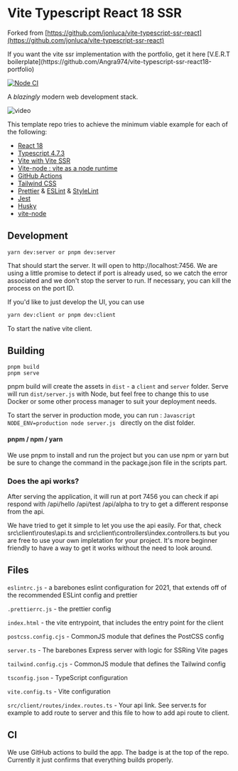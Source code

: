# Vite Typescript React 18 SSR

Forked from [https://github.com/jonluca/vite-typescript-ssr-react](https://github.com/jonluca/vite-typescript-ssr-react)


<p>If you want the vite ssr implementation with the portfolio, get it here [V.E.R.T boilerplate](https://github.com/Angra974/vite-typescript-ssr-react18-portfolio)</p>

[![Node CI](https://github.com/Angra974/vite-typescript-ssr-react18-portfolio/actions/workflows/nodejs.yml/badge.svg)](https://github.com/Angra974/vite-typescript-ssr-react18-portfolio/actions/workflows/nodejs.yml)

A _blazingly_ modern web development stack.


![video](docs/video.gif)


This template repo tries to achieve the minimum viable example for each of the following:

- [React 18](https://reactjs.org/blog/2020/10/20/react-v17.html)
- [Typescript 4.7.3](https://devblogs.microsoft.com/typescript/announcing-typescript-4-7-3-rc/)
- [Vite with Vite SSR](https://vitejs.dev/guide/ssr.html)
- [Vite-node : vite as a node runtime](https://github.com/vitest-dev/vitest/tree/main/packages/vite-node)
- [GitHub Actions](https://github.com/features/actions)
- [Tailwind CSS](https://tailwindui.com/)
- [Prettier](https://prettier.io/) & [ESLint](https://eslint.org/) & [StyleLint](https://stylelint.io)
- [Jest](https://jestjs.io/)
- [Husky](https://typicode.github.io/husky/#/)
- [vite-node](https://github.com/vitest-dev/vitest/tree/main/packages/vite-node)

## Development

```
yarn dev:server or pnpm dev:server
```

That should start the server. It will open to http://localhost:7456.
We are using a little promise to detect if port is already used, so we catch
the error associated and we don't stop the server to run.
If necessary, you can kill the process on the port ID.

If you'd like to just develop the UI, you can use

```bash
yarn dev:client or pnpm dev:client
```

To start the native vite client.

## Building

```
pnpm build
pnpm serve
```

pnpm build will create the assets in `dist` - a `client` and `server` folder.
Serve will run `dist/server.js` with Node,
but feel free to change this to use Docker or some other process manager to suit your deployment needs.

To start the server in production mode,
you can run :
`Javascript NODE_ENV=production node server.js `
directly on the dist folder.

#### pnpm / npm / yarn

We use pnpm to install and run the project but you can use npm or yarn but be sure to change the command in
the package.json file in the scripts part.

### Does the api works?

After serving the application, it will run at port 7456
you can check if api respond with
/api/hello
/api/test
/api/alpha
to try to get a different response from the api.

We have tried to get it simple to let you use the api easily.
For that, check src\client\routes\api.ts and src\client\controllers\index.controllers.ts
but you are free to use your own impletation for your project. It's more beginner friendly to have a way
to get it works without the need to look around.

## Files

`eslintrc.js` - a barebones eslint configuration for 2021, that extends off of the recommended ESLint config and prettier

`.prettierrc.js` - the prettier config

`index.html` - the vite entrypoint, that includes the entry point for the client

`postcss.config.cjs` - CommonJS module that defines the PostCSS config

`server.ts` - The barebones Express server with logic for SSRing Vite pages

`tailwind.config.cjs` - CommonJS module that defines the Tailwind config

`tsconfig.json` - TypeScript configuration

`vite.config.ts` - Vite configuration

`src/client/routes/index.routes.ts` - Your api link. See server.ts for example to add route to server and this file to how to add api route to client.

## CI

We use GitHub actions to build the app. The badge is at the top of the repo. Currently it just confirms that everything builds properly.
